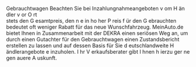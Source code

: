 Gebrauchtwagen Beachten Sie bei
 Inzahlungnahmeangeboten v
om H
än
dler v
or O
rt   
stets den G
esamtpreis, den
n e
in ho
her P
reis f
ür den G
ebrauchten 
bedeutet oft weniger Rabatt für das neue Wunschfahrzeug.
MeinAuto.de bietet Ihnen in Zusammenarbeit mit der DEKRA einen 
seriösen Weg an, um durch einen Gutachter für den Gebrauchtwagen 
einen Zustandsbericht erstellen zu lassen und auf dessen Basis für Sie 
d
eutschlandweite H
ändlerangebote e
inzuholen. I
hr V
erkaufsberater 
gibt I
hnen h
ierzu ger
ne
 gen
auere A
uskunft.